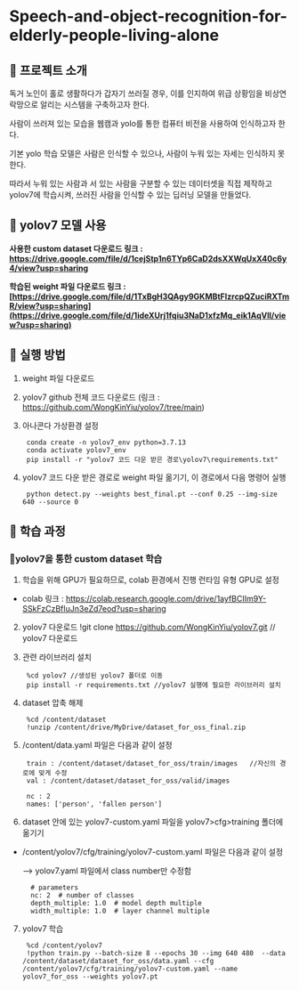 # Speech-and-object-recognition-for-elderly-people-living-alone

## 📌 프로젝트 소개
독거 노인이 홀로 생활하다가 갑자기 쓰러질 경우, 이를 인지하여 위급 상황임을 비상연락망으로 알리는 시스템을 구축하고자 한다. 


사람이 쓰러져 있는 모습을 웹캠과 yolo를 통한 컴퓨터 비전을 사용하여 인식하고자 한다.


기본 yolo 학습 모델은 사람은 인식할 수 있으나, 사람이 누워 있는 자세는 인식하지 못한다. 


따라서 누워 있는 사람과 서 있는 사람을 구분할 수 있는 데이터셋을 직접 제작하고 yolov7에 학습시켜, 쓰러진 사람을 인식할 수 있는 딥러닝 모델을 만들었다.


## 📌 yolov7 모델 사용


**사용한 custom dataset 다운로드 링크 : https://drive.google.com/file/d/1cejStp1n6TYp6CaD2dsXXWqUxX40c6y4/view?usp=sharing**


**학습된 weight 파일 다운로드 링크 : [https://drive.google.com/file/d/1TxBgH3QAgy9GKMBtFIzrcpQZuciRXTmR/view?usp=sharing](https://drive.google.com/file/d/1ideXUrj1fqiu3NaD1xfzMq_eik1AqVll/view?usp=sharing)**


## 📌 실행 방법
1. weight 파일 다운로드
2. yolov7 github 전체 코드 다운로드 (링크 : https://github.com/WongKinYiu/yolov7/tree/main)
3. 아나콘다 가상환경 설정

		conda create -n yolov7_env python=3.7.13
		conda activate yolov7_env
		pip install -r "yolov7 코드 다운 받은 경로\yolov7\requirements.txt"
   		
5. yolov7 코드 다운 받은 경로로 weight 파일 옮기기, 이 경로에서 다음 명령어 실행
		
		python detect.py --weights best_final.pt --conf 0.25 --img-size 640 --source 0



## 📌 학습 과정

### 📌yolov7을 통한 custom dataset 학습

1. 학습을 위해 GPU가 필요하므로, colab 환경에서 진행
   런타임 유형 GPU로 설정

- colab 링크 : https://colab.research.google.com/drive/1ayfBCIIm9Y-SSkFzCzBfIuJn3eZd7eod?usp=sharing

2. yolov7 다운로드
   	!git clone https://github.com/WongKinYiu/yolov7.git 	// yolov7 다운로드


3. 관련 라이브러리 설치
	
	 	%cd yolov7 //생성된 yolov7 폴더로 이동
		pip install -r requirements.txt	//yolov7 실행에 필요한 라이브러리 설치

4. dataset 압축 해제

   		%cd /content/dataset
		!unzip /content/drive/MyDrive/dataset_for_oss_final.zip

6. /content/data.yaml 파일은 다음과 같이 설정

		train : /content/dataset/dataset_for_oss/train/images	//자신의 경로에 맞게 수정
		val : /content/dataset/dataset_for_oss/valid/images

		nc : 2
		names: ['person', 'fallen person']


7. dataset 안에 있는 yolov7-custom.yaml 파일을 yolov7>cfg>training 폴더에 옮기기


- /content/yolov7/cfg/training/yolov7-custom.yaml 파일은 다음과 같이 설정


	--> yolov7.yaml 파일에서 class number만 수정함

		# parameters
		nc: 2  # number of classes
		depth_multiple: 1.0  # model depth multiple
		width_multiple: 1.0  # layer channel multiple


7. yolov7 학습

		%cd /content/yolov7
		!python train.py --batch-size 8 --epochs 30 --img 640 480  --data /content/dataset/dataset_for_oss/data.yaml --cfg /content/yolov7/cfg/training/yolov7-custom.yaml --name yolov7_for_oss --weights yolov7.pt	








